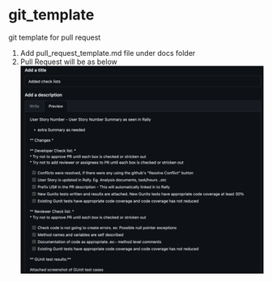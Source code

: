 # git_template
git template for pull request

1. Add pull_request_template.md file under docs folder
2. Pull Request will be as below
![Alt text](image.png)